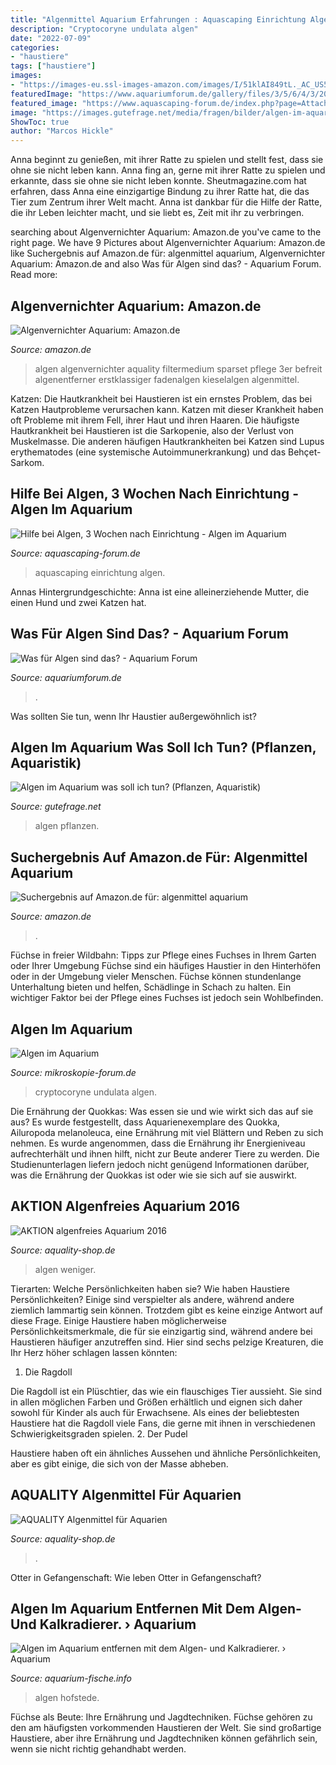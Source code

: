 ```yaml
---
title: "Algenmittel Aquarium Erfahrungen : Aquascaping Einrichtung Algen"
description: "Cryptocoryne undulata algen"
date: "2022-07-09"
categories:
- "haustiere"
tags: ["haustiere"]
images:
- "https://images-eu.ssl-images-amazon.com/images/I/51klAI849tL._AC_US500_QL65_.jpg"
featuredImage: "https://www.aquariumforum.de/gallery/files/3/5/6/4/3/2008-04-06_0031-med.jpg"
featured_image: "https://www.aquascaping-forum.de/index.php?page=Attachment&amp;attachmentID=9526"
image: "https://images.gutefrage.net/media/fragen/bilder/algen-im-aquarium-was-soll-ich-tun/1_full.jpg?v=1471600869000"
ShowToc: true
author: "Marcos Hickle"
---
```



Anna beginnt zu genießen, mit ihrer Ratte zu spielen und stellt fest, dass sie ohne sie nicht leben kann.
Anna fing an, gerne mit ihrer Ratte zu spielen und erkannte, dass sie ohne sie nicht leben konnte. Sheutmagazine.com hat erfahren, dass Anna eine einzigartige Bindung zu ihrer Ratte hat, die das Tier zum Zentrum ihrer Welt macht. Anna ist dankbar für die Hilfe der Ratte, die ihr Leben leichter macht, und sie liebt es, Zeit mit ihr zu verbringen.

	

		
searching about Algenvernichter Aquarium: Amazon.de you've came to the right page. We have 9 Pictures about Algenvernichter Aquarium: Amazon.de like Suchergebnis auf Amazon.de für: algenmittel aquarium, Algenvernichter Aquarium: Amazon.de and also Was für Algen sind das? - Aquarium Forum. Read more:
		
    
## Algenvernichter Aquarium: Amazon.de

<img loading=lazy src="https://m.media-amazon.com/images/I/61quomiZ3QL._SR500,500_.jpg" onerror="this.onerror=null;this.src='https://tse1.mm.bing.net/th?id=OIP.RGONJIhCDh1Tn26RMMZ2jQHaHa&amp;pid=15.1';" alt="Algenvernichter Aquarium: Amazon.de">

_Source: amazon.de_

>algen algenvernichter aquality filtermedium sparset pflege 3er befreit algenentferner erstklassiger fadenalgen kieselalgen algenmittel. 

	

Katzen:
Die Hautkrankheit bei Haustieren ist ein ernstes Problem, das bei Katzen Hautprobleme verursachen kann. Katzen mit dieser Krankheit haben oft Probleme mit ihrem Fell, ihrer Haut und ihren Haaren. Die häufigste Hautkrankheit bei Haustieren ist die Sarkopenie, also der Verlust von Muskelmasse. Die anderen häufigen Hautkrankheiten bei Katzen sind Lupus erythematodes (eine systemische Autoimmunerkrankung) und das Behçet-Sarkom.

    
## Hilfe Bei Algen, 3 Wochen Nach Einrichtung - Algen Im Aquarium

<img loading=lazy src="https://www.aquascaping-forum.de/index.php?page=Attachment&amp;attachmentID=9526" onerror="this.onerror=null;this.src='https://tse3.mm.bing.net/th?id=OIP.JSHBRHr99uaacm2Oru8mawHaE8&amp;pid=15.1';" alt="Hilfe bei Algen, 3 Wochen nach Einrichtung - Algen im Aquarium">

_Source: aquascaping-forum.de_

>aquascaping einrichtung algen. 

	

Annas Hintergrundgeschichte: Anna ist eine alleinerziehende Mutter, die einen Hund und zwei Katzen hat.

    
## Was Für Algen Sind Das? - Aquarium Forum

<img loading=lazy src="https://www.aquariumforum.de/gallery/files/3/5/6/4/3/2008-04-06_0031-med.jpg" onerror="this.onerror=null;this.src='https://tse4.mm.bing.net/th?id=OIP.qQ2b7e3CQsfo2cnY9WaMCQHaFj&amp;pid=15.1';" alt="Was für Algen sind das? - Aquarium Forum">

_Source: aquariumforum.de_

>. 

	

Was sollten Sie tun, wenn Ihr Haustier außergewöhnlich ist?

    
## Algen Im Aquarium Was Soll Ich Tun? (Pflanzen, Aquaristik)

<img loading=lazy src="https://images.gutefrage.net/media/fragen/bilder/algen-im-aquarium-was-soll-ich-tun/1_full.jpg?v=1471600869000" onerror="this.onerror=null;this.src='https://tse2.mm.bing.net/th?id=OIP.7w32mOjYjZ9JaqpIBQ_HugHaHa&amp;pid=15.1';" alt="Algen im Aquarium was soll ich tun? (Pflanzen, Aquaristik)">

_Source: gutefrage.net_

>algen pflanzen. 

	



    
## Suchergebnis Auf Amazon.de Für: Algenmittel Aquarium

<img loading=lazy src="https://images-eu.ssl-images-amazon.com/images/I/51klAI849tL._AC_US500_QL65_.jpg" onerror="this.onerror=null;this.src='https://tse2.mm.bing.net/th?id=OIP.1vHowvy2nP6zKMdo4nwbRAHaHa&amp;pid=15.1';" alt="Suchergebnis auf Amazon.de für: algenmittel aquarium">

_Source: amazon.de_

>. 

	

Füchse in freier Wildbahn: Tipps zur Pflege eines Fuchses in Ihrem Garten oder Ihrer Umgebung
Füchse sind ein häufiges Haustier in den Hinterhöfen oder in der Umgebung vieler Menschen. Füchse können stundenlange Unterhaltung bieten und helfen, Schädlinge in Schach zu halten. Ein wichtiger Faktor bei der Pflege eines Fuchses ist jedoch sein Wohlbefinden.

    
## Algen Im Aquarium

<img loading=lazy src="https://www.mikroskopie-forum.de/pictures007/118075_56145209.jpg" onerror="this.onerror=null;this.src='https://tse4.mm.bing.net/th?id=OIP.39WK4z4EhTL5m3rom6FP-QHaE7&amp;pid=15.1';" alt="Algen im Aquarium">

_Source: mikroskopie-forum.de_

>cryptocoryne undulata algen. 

	

Die Ernährung der Quokkas: Was essen sie und wie wirkt sich das auf sie aus?
Es wurde festgestellt, dass Aquarienexemplare des Quokka, Ailuropoda melanoleuca, eine Ernährung mit viel Blättern und Reben zu sich nehmen. Es wurde angenommen, dass die Ernährung ihr Energieniveau aufrechterhält und ihnen hilft, nicht zur Beute anderer Tiere zu werden. Die Studienunterlagen liefern jedoch nicht genügend Informationen darüber, was die Ernährung der Quokkas ist oder wie sie sich auf sie auswirkt.

    
## AKTION Algenfreies Aquarium 2016

<img loading=lazy src="https://www.aquality-shop.de/images/content/Content_Algenfreies_Aquarium.jpg" onerror="this.onerror=null;this.src='https://tse2.mm.bing.net/th?id=OIP.oyD1PxBctB1VBy_IrlLk_QHaDz&amp;pid=15.1';" alt="AKTION algenfreies Aquarium 2016">

_Source: aquality-shop.de_

>algen weniger. 

	

Tierarten: Welche Persönlichkeiten haben sie?
Wie haben Haustiere Persönlichkeiten? Einige sind verspielter als andere, während andere ziemlich lammartig sein können. Trotzdem gibt es keine einzige Antwort auf diese Frage. Einige Haustiere haben möglicherweise Persönlichkeitsmerkmale, die für sie einzigartig sind, während andere bei Haustieren häufiger anzutreffen sind. Hier sind sechs pelzige Kreaturen, die Ihr Herz höher schlagen lassen könnten:

1. Die Ragdoll

Die Ragdoll ist ein Plüschtier, das wie ein flauschiges Tier aussieht. Sie sind in allen möglichen Farben und Größen erhältlich und eignen sich daher sowohl für Kinder als auch für Erwachsene. Als eines der beliebtesten Haustiere hat die Ragdoll viele Fans, die gerne mit ihnen in verschiedenen Schwierigkeitsgraden spielen.
2. Der Pudel

Haustiere haben oft ein ähnliches Aussehen und ähnliche Persönlichkeiten, aber es gibt einige, die sich von der Masse abheben.

    
## AQUALITY Algenmittel Für Aquarien

<img loading=lazy src="https://www.aquality-shop.de/images/content/Content_Aquaristik_Algenmittel.jpg" onerror="this.onerror=null;this.src='https://tse3.mm.bing.net/th?id=OIP.LTenfB-JLcL8SZBiEl6odwFdCz&amp;pid=15.1';" alt="AQUALITY Algenmittel für Aquarien">

_Source: aquality-shop.de_

>. 

	

Otter in Gefangenschaft: Wie leben Otter in Gefangenschaft?

    
## Algen Im Aquarium Entfernen Mit Dem Algen- Und Kalkradierer. › Aquarium

<img loading=lazy src="http://www.aquarium-fische.info/wp-content/uploads/2013/02/algenradierer-web.jpg" onerror="this.onerror=null;this.src='https://tse3.mm.bing.net/th?id=OIP.lLIGCdBpgU0k_2cO9vB8ggHaFj&amp;pid=15.1';" alt="Algen im Aquarium entfernen mit dem Algen- und Kalkradierer. › Aquarium">

_Source: aquarium-fische.info_

>algen hofstede. 

	

Füchse als Beute: Ihre Ernährung und Jagdtechniken.
Füchse gehören zu den am häufigsten vorkommenden Haustieren der Welt. Sie sind großartige Haustiere, aber ihre Ernährung und Jagdtechniken können gefährlich sein, wenn sie nicht richtig gehandhabt werden.


